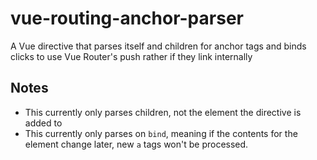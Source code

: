 # vue-routing-anchor-parser
A Vue directive that parses itself and children for anchor tags and binds clicks to use Vue Router's push rather if they link internally


## Notes

- This currently only parses children, not the element the directive is added to
- This currently only parses on `bind`, meaning if the contents for the element change later, new `a` tags won't be processed.
